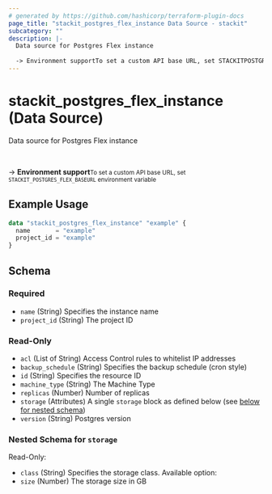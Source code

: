```yaml
---
# generated by https://github.com/hashicorp/terraform-plugin-docs
page_title: "stackit_postgres_flex_instance Data Source - stackit"
subcategory: ""
description: |-
  Data source for Postgres Flex instance
  
  -> Environment supportTo set a custom API base URL, set STACKITPOSTGRESFLEX_BASEURL environment variable
---
```


# stackit_postgres_flex_instance (Data Source)

Data source for Postgres Flex instance

<br />

-> __Environment support__<small>To set a custom API base URL, set <code>STACKIT_POSTGRES_FLEX_BASEURL</code> environment variable </small>

## Example Usage

```terraform
data "stackit_postgres_flex_instance" "example" {
  name       = "example"
  project_id = "example"
}
```

<!-- schema generated by tfplugindocs -->
## Schema

### Required

- `name` (String) Specifies the instance name
- `project_id` (String) The project ID

### Read-Only

- `acl` (List of String) Access Control rules to whitelist IP addresses
- `backup_schedule` (String) Specifies the backup schedule (cron style)
- `id` (String) Specifies the resource ID
- `machine_type` (String) The Machine Type
- `replicas` (Number) Number of replicas
- `storage` (Attributes) A single `storage` block as defined below (see [below for nested schema](#nestedatt--storage))
- `version` (String) Postgres version

<a id="nestedatt--storage"></a>
### Nested Schema for `storage`

Read-Only:

- `class` (String) Specifies the storage class. Available option: 
- `size` (Number) The storage size in GB


